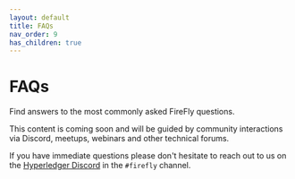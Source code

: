 ```yaml
---
layout: default
title: FAQs
nav_order: 9
has_children: true
---
```


# FAQs

Find answers to the most commonly asked FireFly questions.

This content is coming soon and will be guided by community interactions via Discord, meetups, webinars and other technical forums.

If you have immediate questions please don't hesitate to reach out to us on the [Hyperledger Discord](https://discord.gg/hyperledger) in the `#firefly` channel.
